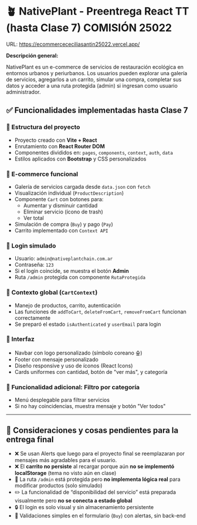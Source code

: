 # 🪴 NativePlant - Preentrega React TT (hasta Clase 7) COMISIÓN 25022

URL: https://ecommercececiliasantin25022.vercel.app/

**Descripción general:**

NativePlant es un e-commerce de servicios de restauración ecológica en entornos urbanos y periurbanos. Los usuarios pueden explorar una galería de servicios, agregarlos a un carrito, simular una compra, completar sus datos y acceder a una ruta protegida (admin) si ingresan como usuario administrador.


## ✅ Funcionalidades implementadas hasta Clase 7

### 🌱 Estructura del proyecto
- Proyecto creado con **Vite + React**
- Enrutamiento con **React Router DOM**
- Componentes divididos en: `pages`, `components`, `context`, `auth`, `data`
- Estilos aplicados con **Bootstrap** y CSS personalizados

### 🛒 E-commerce funcional
- Galería de servicios cargada desde `data.json` con `fetch`
- Visualización individual (`ProductDescription`)
- Componente `Cart` con botones para:
  - Aumentar y disminuir cantidad
  - Eliminar servicio (ícono de trash)
  - Ver total
- Simulación de compra (`Buy`) y pago (`Pay`)
- Carrito implementado con `Context API`

### 🔐 Login simulado
- Usuario: `admin@nativeplantchain.com.ar`
- Contraseña: `123`
- Si el login coincide, se muestra el botón **Admin**
- Ruta `/admin` protegida con componente `RutaProtegida`

### 🧠 Contexto global (`CartContext`)
- Manejo de productos, carrito, autenticación
- Las funciones de `addToCart`, `deleteFromCart`, `removeFromCart` funcionan correctamente
- Se preparó el estado `isAuthenticated` y `userEmail` para login

### 🎨 Interfaz
- Navbar con logo personalizado (símbolo coreano 숲)
- Footer con mensaje personalizado
- Diseño responsive y uso de íconos (React Icons)
- Cards uniformes con cantidad, botón de "ver más", y categoría

### 🧪 Funcionalidad adicional: Filtro por categoría
- Menú desplegable para filtrar servicios
- Si no hay coincidencias, muestra mensaje y botón "Ver todos"

---

## 🔧 Consideraciones y cosas pendientes para la entrega final

- ❌ Se usan Alerts que luego para el proyecto final se reemplazaran por mensajes más agradables para el usuario.
- ❌ El **carrito no persiste** al recargar porque aún **no se implementó localStorage** (tema no visto aún en clase)
- 🛑 La ruta `/admin` está protegida pero **no implementa lógica real** para modificar productos (solo simulado)
- ✏️ La funcionalidad de “disponibilidad del servicio” está preparada visualmente pero **no se conecta a estado global**
- 🔒 El login es solo visual y sin almacenamiento persistente
- 🧾 Validaciones simples en el formulario (`Buy`) con alertas, sin back-end